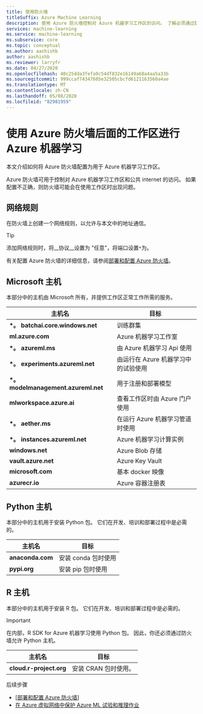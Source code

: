 ```yaml
---
title: 使用防火墙
titleSuffix: Azure Machine Learning
description: 使用 Azure 防火墙控制对 Azure 机器学习工作区的访问。 了解必须通过防火墙允许 Azure 机器学习正常运行的主机。
services: machine-learning
ms.service: machine-learning
ms.subservice: core
ms.topic: conceptual
ms.author: aashishb
author: aashishb
ms.reviewer: larryfr
ms.date: 04/27/2020
ms.openlocfilehash: 40c25dda3fefa9c54df832e16149a68a4aa5a33b
ms.sourcegitcommit: 999ccaf74347605e32505cbcfd6121163560a4ae
ms.translationtype: MT
ms.contentlocale: zh-CN
ms.lasthandoff: 05/08/2020
ms.locfileid: "82981959"
---
```

# <a name="use-workspace-behind-azure-firewall-for-azure-machine-learning"></a>使用 Azure 防火墙后面的工作区进行 Azure 机器学习

本文介绍如何将 Azure 防火墙配置为用于 Azure 机器学习工作区。

Azure 防火墙可用于控制对 Azure 机器学习工作区和公共 internet 的访问。 如果配置不正确，则防火墙可能会在使用工作区时出现问题。

## <a name="network-rules"></a>网络规则

在防火墙上创建一个网络规则，以允许与本文中的地址通信。

> [!TIP]
> 添加网络规则时，将__协议__设置为 "任意"，将端口设置`*`为。
>
> 有关配置 Azure 防火墙的详细信息，请参阅[部署和配置 Azure 防火墙](../firewall/tutorial-firewall-deploy-portal.md#configure-a-network-rule)。

## <a name="microsoft-hosts"></a>Microsoft 主机

本部分中的主机由 Microsoft 所有，并提供工作区正常工作所需的服务。

| **主机名** | **目标** |
| ---- | ---- |
| **\*。 batchai.core.windows.net** | 训练群集 |
| **ml.azure.com** | Azure 机器学习工作室 |
| **\*。 azureml.ms** | 由 Azure 机器学习 Api 使用 |
| **\*。 experiments.azureml.net** | 由运行在 Azure 机器学习中的试验使用|
| **\*。 modelmanagement.azureml.net** | 用于注册和部署模型|
| **mlworkspace.azure.ai** | 查看工作区时由 Azure 门户使用 |
| **\*。 aether.ms** | 在运行 Azure 机器学习管道时使用 |
| **\*。 instances.azureml.net** | Azure 机器学习计算实例 |
| **windows.net** | Azure Blob 存储 |
| **vault.azure.net** | Azure Key Vault |
| **microsoft.com** | 基本 docker 映像 |
| **azurecr.io** | Azure 容器注册表 |

## <a name="python-hosts"></a>Python 主机

本部分中的主机用于安装 Python 包。 它们在开发、培训和部署过程中是必需的。 

| **主机名** | **目标** |
| ---- | ---- |
| **anaconda.com** | 安装 conda 包时使用 |
| **pypi.org** | 安装 pip 包时使用 |

## <a name="r-hosts"></a>R 主机

本部分中的主机用于安装 R 包。 它们在开发、培训和部署过程中是必需的。

> [!IMPORTANT]
> 在内部，R SDK for Azure 机器学习使用 Python 包。 因此，你还必须通过防火墙允许 Python 主机。

| **主机名** | **目标** |
| ---- | ---- |
| **cloud.r-project.org** | 安装 CRAN 包时使用。 |

后续步骤

* [[部署和配置 Azure 防火墙](../firewall/tutorial-firewall-deploy-portal.md)]
* [在 Azure 虚拟网络中保护 Azure ML 试验和推理作业](how-to-enable-virtual-network.md)
